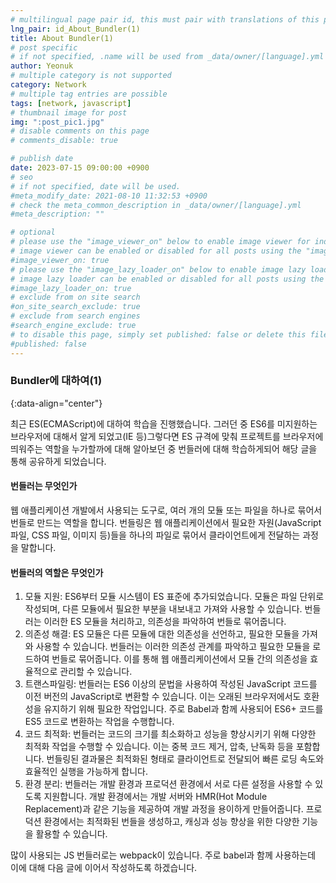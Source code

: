 ```yaml
---
# multilingual page pair id, this must pair with translations of this page. (This name must be unique)
lng_pair: id_About_Bundler(1)
title: About Bundler(1)
# post specific
# if not specified, .name will be used from _data/owner/[language].yml
author: Yeonuk
# multiple category is not supported
category: Network
# multiple tag entries are possible
tags: [network, javascript]
# thumbnail image for post
img: ":post_pic1.jpg"
# disable comments on this page
# comments_disable: true

# publish date
date: 2023-07-15 09:00:00 +0900
# seo
# if not specified, date will be used.
#meta_modify_date: 2021-08-10 11:32:53 +0900
# check the meta_common_description in _data/owner/[language].yml
#meta_description: ""

# optional
# please use the "image_viewer_on" below to enable image viewer for individual pages or posts (_posts/ or [language]/_posts folders).
# image viewer can be enabled or disabled for all posts using the "image_viewer_posts: true" setting in _data/conf/main.yml.
#image_viewer_on: true
# please use the "image_lazy_loader_on" below to enable image lazy loader for individual pages or posts (_posts/ or [language]/_posts folders).
# image lazy loader can be enabled or disabled for all posts using the "image_lazy_loader_posts: true" setting in _data/conf/main.yml.
#image_lazy_loader_on: true
# exclude from on site search
#on_site_search_exclude: true
# exclude from search engines
#search_engine_exclude: true
# to disable this page, simply set published: false or delete this file
#published: false
---
```


<!-- outline-start -->

### Bundler에 대하여(1)

{:data-align="center"}

<!-- outline-end -->

최근 ES(ECMAScript)에 대하여 학습을 진행했습니다.
그러던 중 ES6를 미지원하는 브라우저에 대해서 알게 되었고(IE 등)그렇다면 ES 규격에 맞춰 프로젝트를 브라우저에 띄워주는 역할을 누가할까에 대해 알아보던 중 번들러에 대해 학습하게되어 해당 글을 통해 공유하게 되었습니다.

#### 번들러는 무엇인가

웹 애플리케이션 개발에서 사용되는 도구로, 여러 개의 모듈 또는 파일을 하나로 묶어서 번들로 만드는 역할을 합니다.
번들링은 웹 애플리케이션에서 필요한 자원(JavaScript 파일, CSS 파일, 이미지 등)들을 하나의 파일로 묶어서 클라이언트에게 전달하는 과정을 말합니다.

#### 번들러의 역할은 무엇인가

1. 모듈 지원: ES6부터 모듈 시스템이 ES 표준에 추가되었습니다. 모듈은 파일 단위로 작성되며, 다른 모듈에서 필요한 부분을 내보내고 가져와 사용할 수 있습니다. 번들러는 이러한 ES 모듈을 처리하고, 의존성을 파악하여 번들로 묶어줍니다.
2. 의존성 해결: ES 모듈은 다른 모듈에 대한 의존성을 선언하고, 필요한 모듈을 가져와 사용할 수 있습니다. 번들러는 이러한 의존성 관계를 파악하고 필요한 모듈을 로드하여 번들로 묶어줍니다. 이를 통해 웹 애플리케이션에서 모듈 간의 의존성을 효율적으로 관리할 수 있습니다.
3. 트랜스파일링: 번들러는 ES6 이상의 문법을 사용하여 작성된 JavaScript 코드를 이전 버전의 JavaScript로 변환할 수 있습니다. 이는 오래된 브라우저에서도 호환성을 유지하기 위해 필요한 작업입니다. 주로 Babel과 함께 사용되어 ES6+ 코드를 ES5 코드로 변환하는 작업을 수행합니다.
4. 코드 최적화: 번들러는 코드의 크기를 최소화하고 성능을 향상시키기 위해 다양한 최적화 작업을 수행할 수 있습니다. 이는 중복 코드 제거, 압축, 난독화 등을 포함합니다. 번들링된 결과물은 최적화된 형태로 클라이언트로 전달되어 빠른 로딩 속도와 효율적인 실행을 가능하게 합니다.
5. 환경 분리: 번들러는 개발 환경과 프로덕션 환경에서 서로 다른 설정을 사용할 수 있도록 지원합니다. 개발 환경에서는 개발 서버와 HMR(Hot Module Replacement)과 같은 기능을 제공하여 개발 과정을 용이하게 만들어줍니다. 프로덕션 환경에서는 최적화된 번들을 생성하고, 캐싱과 성능 향상을 위한 다양한 기능을 활용할 수 있습니다.

많이 사용되는 JS 번들러로는 webpack이 있습니다. 주로 babel과 함께 사용하는데 이에 대해 다음 글에 이어서 작성하도록 하겠습니다.
